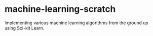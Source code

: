 # machine-learning-scratch
Implementing various machine learning algorithms from the ground up using Sci-kit Learn.
